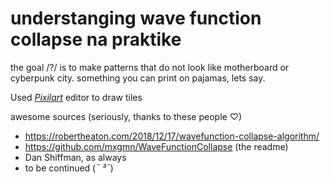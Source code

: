 # understanging wave function collapse na praktike

the goal /?/ is to make patterns that do not look like motherboard or cyberpunk city. something you can print on pajamas, lets say.

Used [_Pixilart_](https://www.pixilart.com/draw/3x3-is-mine-14451baec5937da) editor to draw tiles </br>

awesome sources (seriously, thanks to these people ♡) 
- https://robertheaton.com/2018/12/17/wavefunction-collapse-algorithm/
- https://github.com/mxgmn/WaveFunctionCollapse (the readme)
- Dan Shiffman, as always 
- to be continued (*¯ ³¯*)

